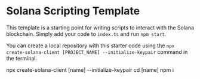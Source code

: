 # Solana Scripting Template

This template is a starting point for writing scripts to interact with the Solana blockchain. Simply add your code to `index.ts` and run `npm start`.

You can create a local repository with this starter code using the `npx create-solana-client [PROJECT_NAME] --initialize-keypair` command in the terminal.


npx create-solana-client [name] --initialize-keypair
cd [name]
npm i